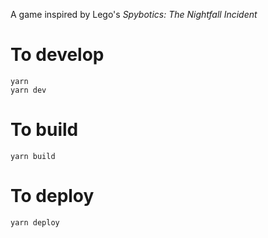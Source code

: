 A game inspired by Lego's _Spybotics: The Nightfall Incident_

# To develop

```
yarn
yarn dev
```

# To build

```
yarn build
```

# To deploy

```
yarn deploy
```

